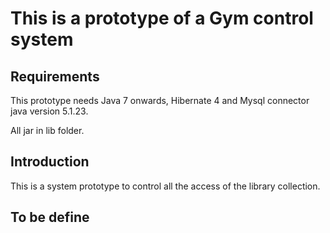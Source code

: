 # This is a prototype of a Gym control system

## Requirements

This prototype needs Java 7 onwards, Hibernate 4 and Mysql connector java version 5.1.23.

All jar in lib folder.

## Introduction

This is a system prototype to control all the access of the library collection.

## To be define